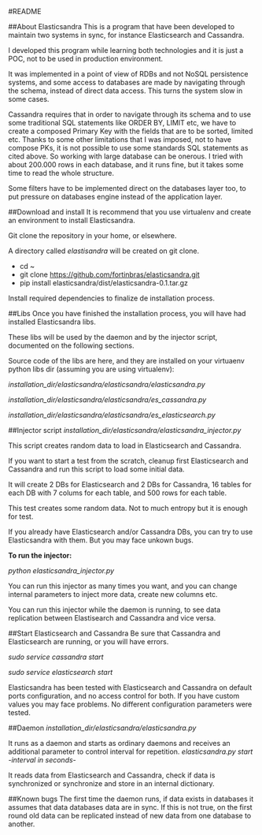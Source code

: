 #README


##About Elasticsandra
This is a program that have been developed to maintain two systems in sync, for instance Elasticsearch and Cassandra.

I developed this program while learning both technologies and it is just a POC, not to be used in production environment. 

It was implemented in a point of view of RDBs and not NoSQL persistence systems, and some access to databases are made by navigating through the schema, instead of direct data access. This turns the system slow in some cases.

Cassandra requires that in order to navigate through its schema and to use some traditional SQL statements like ORDER BY, LIMIT etc, we have to create a composed Primary Key with the fields that are to be sorted, limited etc. Thanks to some other limitations that I was imposed, not to have compose PKs, it is not possible to use some standards SQL statements as cited above. So working with large database can be onerous. I tried with about 200.000 rows in each database, and it runs fine, but it takes some time to read the whole structure.

Some filters have to be implemented direct on the databases layer too, to put pressure on databases engine instead of the application layer.  



##Download and install
It is recommend that you use virtualenv and create an environment to install Elasticsandra.

Git clone the repository in your home, or elsewhere. 

A directory called *elastisandra* will be created on git clone.

- cd ~ 
- git clone https://github.com/fortinbras/elasticsandra.git
- pip install elasticsandra/dist/elasticsandra-0.1.tar.gz

Install required dependencies to finalize de installation process.



##Libs
Once you have finished the installation process, you will have had installed Elasticsandra libs.

These libs will be used by the daemon and by the injector script, documented on the following sections.

Source code of the libs are here, and they are installed on your virtuaenv python libs dir (assuming you are using virtualenv):

*installation_dir/elasticsandra/elasticsandra/elasticsandra.py*

*installation_dir/elasticsandra/elasticsandra/es_cassandra.py*

*installation_dir/elasticsandra/elasticsandra/es_elasticsearch.py*



##Injector script
*installation_dir/elasticsandra/elasticsandra_injector.py*

This script creates random data to load in Elasticsearch and Cassandra.

If you want to start a test from the scratch, cleanup first Elasticsearch and Cassandra and run this script to load some initial data.

It will create 2 DBs for Elasticsearch and 2 DBs for Cassandra, 16 tables for each DB with 7 colums for each table, and 500 rows for each table.

This test creates some random data. Not to much entropy but it is enough for test.

If you already have Elasticsearch and/or Cassandra DBs, you can try to use Elasticsandra with them. But you may face unkown bugs.

**To run the injector:**

*python elasticsandra_injector.py*

You can run this injector as many times you want, and you can change internal parameters to inject more data, create new columns etc.

You can run this injector while the daemon is running, to see data replication between Elastisearch and Cassandra and vice versa.



##Start Elasticsearch and Cassandra
Be sure that Cassandra and Elasticsearch are running, or you will have errors.

*sudo service cassandra start*

*sudo service elasticsearch start*

Elasticsandra has been tested with Elasticsearch and Cassandra on default ports configuration, and no access control for both. If you have custom values you may face problems. No different configuration parameters were tested.


##Daemon
*installation_dir/elasticsandra/elasticsandra.py*

It runs as a daemon and starts as ordinary daemons and receives an additional parameter to control interval for repetition.
*elasticsandra.py start -interval in seconds-*

It reads data from Elasticsearch and Cassandra, check if data is synchronized or synchronize and store in an internal dictionary.


##Known bugs
The first time the daemon runs, if data exists in databases it assumes that data databases data are in sync. If this is not true, on the first round old data can be replicated instead of new data from one database to another. 